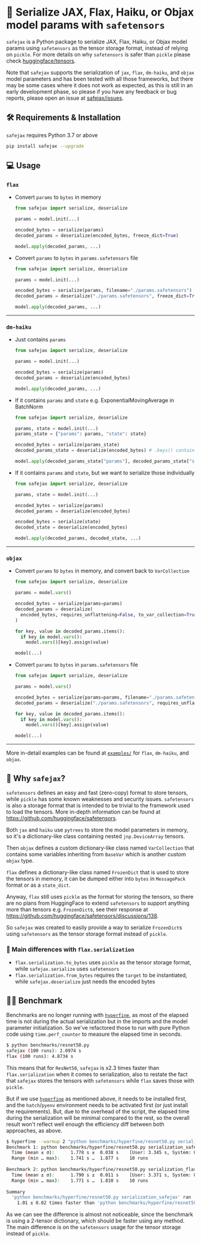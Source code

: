 # 🔐 Serialize JAX, Flax, Haiku, or Objax model params with `safetensors`

`safejax` is a Python package to serialize JAX, Flax, Haiku, or Objax model params using `safetensors`
as the tensor storage format, instead of relying on `pickle`. For more details on why
`safetensors` is safer than `pickle` please check [huggingface/tensors](https://github.com/huggingface/safetensors).

Note that `safejax` supports the serialization of `jax`, `flax`, `dm-haiku`, and `objax` model
parameters and has been tested with all those frameworks, but there may be some cases where it
does not work as expected, as this is still in an early development phase, so please if you have
any feedback or bug reports, please open an issue at [safejax/issues](https://github.com/alvarobartt/safejax/issues).

## 🛠️ Requirements & Installation

`safejax` requires Python 3.7 or above

```bash
pip install safejax --upgrade
```

## 💻 Usage

### `flax`

* Convert `params` to `bytes` in memory

  ```python
  from safejax import serialize, deserialize

  params = model.init(...)

  encoded_bytes = serialize(params)
  decoded_params = deserialize(encoded_bytes, freeze_dict=True)

  model.apply(decoded_params, ...)
  ```

* Convert `params` to `bytes` in `params.safetensors` file

  ```python
  from safejax import serialize, deserialize

  params = model.init(...)

  encoded_bytes = serialize(params, filename="./params.safetensors")
  decoded_params = deserialize("./params.safetensors", freeze_dict=True)

  model.apply(decoded_params, ...)
  ```

---

### `dm-haiku`

* Just contains `params`

  ```python
  from safejax import serialize, deserialize

  params = model.init(...)

  encoded_bytes = serialize(params)
  decoded_params = deserialize(encoded_bytes)

  model.apply(decoded_params, ...)
  ```

* If it contains `params` and `state` e.g. ExponentialMovingAverage in BatchNorm

  ```python
  from safejax import serialize, deserialize

  params, state = model.init(...)
  params_state = {"params": params, "state": state}
  
  encoded_bytes = serialize(params_state)
  decoded_params_state = deserialize(encoded_bytes) # .keys() contains `params` and `state`

  model.apply(decoded_params_state["params"], decoded_params_state["state"], ...)
  ```

* If it contains `params` and `state`, but we want to serialize those individually

  ```python
  from safejax import serialize, deserialize

  params, state = model.init(...)

  encoded_bytes = serialize(params)
  decoded_params = deserialize(encoded_bytes)

  encoded_bytes = serialize(state)
  decoded_state = deserialize(encoded_bytes)

  model.apply(decoded_params, decoded_state, ...)
  ```

---

### `objax`

* Convert `params` to `bytes` in memory, and convert back to `VarCollection`

  ```python
  from safejax import serialize, deserialize

  params = model.vars()

  encoded_bytes = serialize(params=params)
  decoded_params = deserialize(
    encoded_bytes, requires_unflattening=False, to_var_collection=True
  )

  for key, value in decoded_params.items():
    if key in model.vars():
      model.vars()[key].assign(value)

  model(...)
  ```

* Convert `params` to `bytes` in `params.safetensors` file

  ```python
  from safejax import serialize, deserialize

  params = model.vars()

  encoded_bytes = serialize(params=params, filename="./params.safetensors")
  decoded_params = deserialize("./params.safetensors", requires_unflattening=False)

  for key, value in decoded_params.items():
    if key in model.vars():
      model.vars()[key].assign(value)

  model(...)
  ```

---

More in-detail examples can be found at [`examples/`](./examples) for `flax`, `dm-haiku`, and `objax`.

## 🤔 Why `safejax`?

`safetensors` defines an easy and fast (zero-copy) format to store tensors,
while `pickle` has some known weaknesses and security issues. `safetensors`
is also a storage format that is intended to be trivial to the framework
used to load the tensors. More in-depth information can be found at 
https://github.com/huggingface/safetensors.

Both `jax` and `haiku` use `pytrees` to store the model parameters in memory, so
it's a dictionary-like class containing nested `jnp.DeviceArray` tensors.

Then `objax` defines a custom dictionary-like class named `VarCollection` that contains
some variables inheriting from `BaseVar` which is another custom `objax` type.

`flax` defines a dictionary-like class named `FrozenDict` that is used to
store the tensors in memory, it can be dumped either into `bytes` in `MessagePack`
format or as a `state_dict`.

Anyway, `flax` still uses `pickle` as the format for storing the tensors, so 
there are no plans from HuggingFace to extend `safetensors` to support anything
more than tensors e.g. `FrozenDict`s, see their response at
https://github.com/huggingface/safetensors/discussions/138.

So `safejax` was created to easily provide a way to serialize `FrozenDict`s
using `safetensors` as the tensor storage format instead of `pickle`.

### 📄 Main differences with `flax.serialization`

* `flax.serialization.to_bytes` uses `pickle` as the tensor storage format, while
`safejax.serialize` uses `safetensors`
* `flax.serialization.from_bytes` requires the `target` to be instantiated, while
`safejax.deserialize` just needs the encoded bytes

## 🏋🏼 Benchmark

Benchmarks are no longer running with [`hyperfine`](https://github.com/sharkdp/hyperfine),
as most of the elapsed time is not during the actual serialization but in the imports and
the model parameter initialization. So we've refactored those to run with pure
Python code using `time.perf_counter` to measure the elapsed time in seconds.

```bash
$ python benchmarks/resnet50.py
safejax (100 runs): 2.0974 s
flax (100 runs): 4.8734 s
```

This means that for `ResNet50`, `safejax` is x2.3 times faster than `flax.serialization` when
it comes to serialization, also to restate the fact that `safejax` stores the tensors with
`safetensors` while `flax` saves those with `pickle`.

But if we use [`hyperfine`](https://github.com/sharkdp/hyperfine) as mentioned above, it needs
to be installed first, and the `hatch`/`pyenv` environment needs to be activated
first (or just install the requirements). But, due to the overhead of the script, the 
elapsed time during the serialization will be minimal compared to the rest, so the overall
result won't reflect well enough the efficiency diff between both approaches, as above.

```bash
$ hyperfine --warmup 2 "python benchmarks/hyperfine/resnet50.py serialization_safejax" "python benchmarks/hyperfine/resnet50.py serialization_flax"
Benchmark 1: python benchmarks/hyperfine/resnet50.py serialization_safejax
  Time (mean ± σ):      1.778 s ±  0.038 s    [User: 3.345 s, System: 0.511 s]
  Range (min … max):    1.741 s …  1.877 s    10 runs
 
Benchmark 2: python benchmarks/hyperfine/resnet50.py serialization_flax
  Time (mean ± σ):      1.790 s ±  0.011 s    [User: 3.371 s, System: 0.478 s]
  Range (min … max):    1.771 s …  1.810 s    10 runs
 
Summary
  'python benchmarks/hyperfine/resnet50.py serialization_safejax' ran
    1.01 ± 0.02 times faster than 'python benchmarks/hyperfine/resnet50.py serialization_flax'
```

As we can see the difference is almost not noticeable, since the benchmark is using a 
2-tensor dictionary, which should be faster using any method. The main difference is on
the `safetensors` usage for the tensor storage instead of `pickle`.
